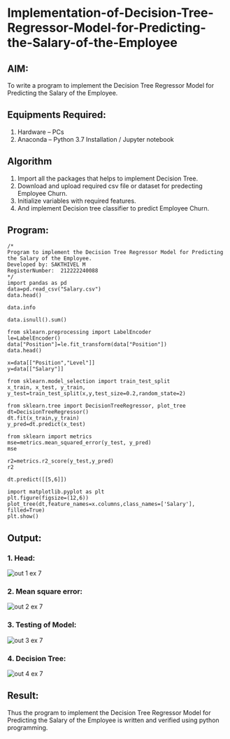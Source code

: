 # Implementation-of-Decision-Tree-Regressor-Model-for-Predicting-the-Salary-of-the-Employee

## AIM:
To write a program to implement the Decision Tree Regressor Model for Predicting the Salary of the Employee.

## Equipments Required:
1. Hardware – PCs
2. Anaconda – Python 3.7 Installation / Jupyter notebook

## Algorithm
1. Import all the packages that helps to implement Decision Tree.
2. Download and upload required csv file or dataset for predecting Employee Churn.
3. Initialize variables with required features.
4. And implement Decision tree classifier to predict Employee Churn. 

## Program:
```
/*
Program to implement the Decision Tree Regressor Model for Predicting the Salary of the Employee.
Developed by: SAKTHIVEL M
RegisterNumber:  212222240088
*/
import pandas as pd
data=pd.read_csv("Salary.csv")
data.head()

data.info

data.isnull().sum()

from sklearn.preprocessing import LabelEncoder
le=LabelEncoder()
data["Position"]=le.fit_transform(data["Position"])
data.head()

x=data[["Position","Level"]]
y=data[["Salary"]]

from sklearn.model_selection import train_test_split
x_train, x_test, y_train, y_test=train_test_split(x,y,test_size=0.2,random_state=2)

from sklearn.tree import DecisionTreeRegressor, plot_tree
dt=DecisionTreeRegressor()
dt.fit(x_train,y_train)
y_pred=dt.predict(x_test)

from sklearn import metrics
mse=metrics.mean_squared_error(y_test, y_pred)
mse

r2=metrics.r2_score(y_test,y_pred)
r2

dt.predict([[5,6]])

import matplotlib.pyplot as plt
plt.figure(figsize=(12,6))
plot_tree(dt,feature_names=x.columns,class_names=['Salary'], filled=True)
plt.show()

```

## Output:
### 1. Head:
![out 1 ex 7](https://github.com/Sakthimurugavel/Implementation-of-Decision-Tree-Regressor-Model-for-Predicting-the-Salary-of-the-Employee/assets/118707246/0d77377e-0039-431b-af7f-e9ebecd75276)

### 2. Mean square error:
![out 2 ex 7](https://github.com/Sakthimurugavel/Implementation-of-Decision-Tree-Regressor-Model-for-Predicting-the-Salary-of-the-Employee/assets/118707246/6608e830-4e3c-46d7-9ee2-c283584d07f2)

### 3. Testing of Model:
![out 3 ex 7](https://github.com/Sakthimurugavel/Implementation-of-Decision-Tree-Regressor-Model-for-Predicting-the-Salary-of-the-Employee/assets/118707246/46ff1dbf-d68b-47e8-a0fe-d11bbc4df404)

### 4. Decision Tree:
![out 4 ex 7](https://github.com/Sakthimurugavel/Implementation-of-Decision-Tree-Regressor-Model-for-Predicting-the-Salary-of-the-Employee/assets/118707246/57b97cb3-450c-4dd8-b5f4-58a654557d7d)

## Result:
Thus the program to implement the Decision Tree Regressor Model for Predicting the Salary of the Employee is written and verified using python programming.
